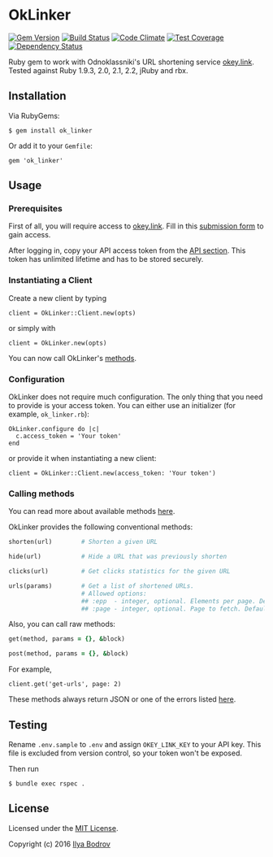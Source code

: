 # OkLinker

[![Gem Version](https://badge.fury.io/rb/ok_linker.svg)](https://badge.fury.io/rb/ok_linker)
[![Build Status](https://travis-ci.org/bodrovis/ok_linker.svg?branch=master)](https://travis-ci.org/bodrovis/ok_linker)
[![Code Climate](https://codeclimate.com/github/bodrovis/ok_linker/badges/gpa.svg)](https://codeclimate.com/github/bodrovis/ok_linker)
[![Test Coverage](https://codeclimate.com/github/bodrovis/ok_linker/badges/coverage.svg)](https://codeclimate.com/github/bodrovis/ok_linker/coverage)
[![Dependency Status](https://gemnasium.com/bodrovis/ok_linker.svg)](https://gemnasium.com/bodrovis/ok_linker)

Ruby gem to work with Odnoklassniki's URL shortening service [okey.link](http://okey.link). Tested against Ruby 1.9.3, 2.0, 2.1, 2.2, jRuby and rbx.

## Installation

Via RubyGems:

    $ gem install ok_linker

Or add it to your `Gemfile`:

    gem 'ok_linker' 

## Usage

### Prerequisites

First of all, you will require access to [okey.link](https://okey.link). Fill in this [submission form](https://okey.link/cabinet/registration)
to gain access.

After logging in, copy your API access token from the [API section](https://okey.link/cabinet/api). This token
has unlimited lifetime and has to be stored securely.

### Instantiating a Client

Create a new client by typing

    client = OkLinker::Client.new(opts)
  
or simply with

    client = OkLinker.new(opts)
    
You can now call OkLinker's [methods](https://github.com/bodrovis/ok_linker#calling-methods).

### Configuration

OkLinker does not require much configuration. The only thing that you need to provide is your access token.
You can either use an initializer (for example, `ok_linker.rb`):

    OkLinker.configure do |c|
      c.access_token = 'Your token'
    end

or provide it when instantiating a new client:

    client = OkLinker::Client.new(access_token: 'Your token')

### Calling methods

You can read more about available methods [here](https://okey.link/cabinet/api).

OkLinker provides the following conventional methods:

```ruby
shorten(url)        # Shorten a given URL

hide(url)           # Hide a URL that was previously shorten

clicks(url)         # Get clicks statistics for the given URL

urls(params)        # Get a list of shortened URLs.
                    # Allowed options:
                    ## :epp  - integer, optional. Elements per page. Default is 20.
                    ## :page - integer, optional. Page to fetch. Default is 1.
```

Also, you can call raw methods:

```ruby
get(method, params = {}, &block)

post(method, params = {}, &block)
```

For example,

    client.get('get-urls', page: 2)
    
These methods always return JSON or one of the errors listed [here](https://github.com/bodrovis/ok_linker/blob/master/lib/ok_linker/error.rb#L18).

## Testing

Rename `.env.sample` to `.env` and assign `OKEY_LINK_KEY` to your API key. This file is excluded from version control, so your token won't be exposed.

Then run

    $ bundle exec rspec .

## License

Licensed under the [MIT License](https://github.com/bodrovis/ok_linker/blob/master/LICENSE).

Copyright (c) 2016 [Ilya Bodrov](http://bodrovis.tech)